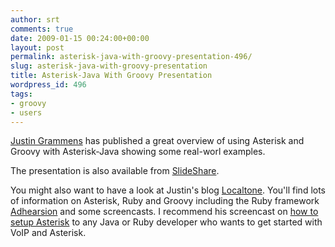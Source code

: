 ```yaml
---
author: srt
comments: true
date: 2009-01-15 00:24:00+00:00
layout: post
permalink: asterisk-java-with-groovy-presentation-496/
slug: asterisk-java-with-groovy-presentation
title: Asterisk-Java With Groovy Presentation
wordpress_id: 496
tags:
- groovy
- users
---
```


[Justin Grammens](http://localtone.blogspot.com/) has published a great overview of using Asterisk and Groovy with Asterisk-Java showing some real-worl examples.










The presentation is also available from [SlideShare](http://www.slideshare.net/justingrammens/gumvoip).




You might also want to have a look at Justin's blog [Localtone](http://localtone.blogspot.com/). You'll find lots of information on Asterisk, Ruby and Groovy including the Ruby framework [Adhearsion](http://www.adhearsion.com/) and some screencasts. I recommend his screencast on [how to setup Asterisk](http://localtone.blogspot.com/2008/09/blog-post.html) to any Java or Ruby developer who wants to get started with VoIP and Asterisk.
